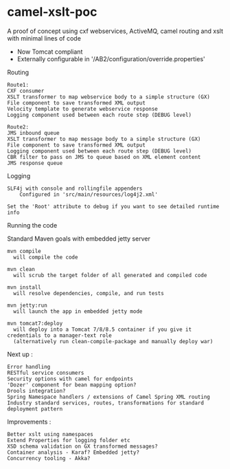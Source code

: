 # camel-xslt-poc
A proof of concept using cxf webservices, ActiveMQ, camel routing and xslt with minimal lines of code
- Now Tomcat compliant
- Externally configurable in '/AB2/configuration/override.properties'

Routing

    Route1:
    CXF consumer
    XSLT transformer to map webservice body to a simple structure (GX)
    File component to save transformed XML output
    Velocity template to generate webservice response
    Logging component used between each route step (DEBUG level)

    Route2:
    JMS inbound queue
    XSLT transformer to map message body to a simple structure (GX)
    File component to save transformed XML output
    Logging component used between each route step (DEBUG level)
    CBR filter to pass on JMS to queue based on XML element content
    JMS response queue



Logging

    SLF4j with console and rollingfile appenders
        Configured in 'src/main/resources/log4j2.xml'
  
    Set the 'Root' attribute to debug if you want to see detailed runtime info


Running the code 

  Standard Maven goals with embedded jetty server
  
    mvn compile
      will compile the code
      
    mvn clean
      will scrub the target folder of all generated and compiled code
    
    mvn install 
      will resolve dependencies, compile, and run tests
      
    mvn jetty:run
      will launch the app in embedded jetty mode

    mvn tomcat7:deploy
      will deploy into a Tomcat 7/8/8.5 container if you give it credentials to a manager-text role
      (alternatively run clean-compile-package and manually deploy war)
      
 
Next up :

    Error handling
	RESTful service consumers
    Security options with camel for endpoints
    'Dozer' component for bean mapping option?
    Drools integration?
    Spring Namespace handlers / extensions of Camel Spring XML routing
    Industry standard services, routes, transformations for standard deployment pattern


Improvements :

    Better xslt using namespaces
    Extend Properties for logging folder etc
    XSD schema validation on GX transformed messages?
    Container analysis - Karaf? Embedded jetty?
    Concurrency tooling - Akka?

